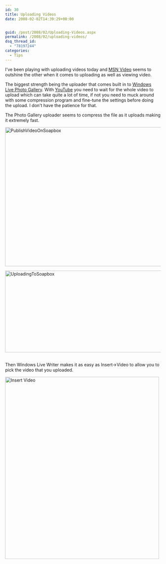 ```yaml
---
id: 30
title: Uploading Videos
date: 2008-02-02T14:39:29+00:00


guid: /post/2008/02/Uploading-Videos.aspx
permalink: /2008/02/uploading-videos/
dsq_thread_id:
  - "78197244"
categories:
  - Tips
---
```

<p>I've been playing with uploading videos today and <a href="http://video.msn.com/">MSN Video</a> seems to outshine the other when it comes to uploading as well as viewing video.</p> <p>The biggest strength being the uploader that comes built in to <a href="http://get.live.com/photogallery/overview">Windows Live Photo Gallery</a>. With <a href="http://get.live.com/photogallery/overview">YouTube</a> you need to wait for the whole video to upload which can take quite a lot of time, if not you need to muck around with some compression program and fine-tune the settings before doing the upload. I don't have the patience for that.</p> <p>The Photo Gallery uploader seems to compress the file as it uploads making it extremely fast.</p> <p><img style="border-top-width: 0px; border-left-width: 0px; border-bottom-width: 0px; border-right-width: 0px" height="449" alt="PublishVideoOnSoapbox" src="http://www.merill.net/wp-content/uploads/binary/UploadingVideos_DC09/PublishVideoOnSoapbox.png" width="659" border="0"></p> <p><img style="border-top-width: 0px; border-left-width: 0px; border-bottom-width: 0px; border-right-width: 0px" height="264" alt="UploadingToSoapbox" src="http://www.merill.net/wp-content/uploads/binary/UploadingVideos_DC09/UploadingToSoapbox.png" width="548" border="0">&nbsp; </p> <p>Then Windows Live Writer makes it as easy as Insert-&gt;Video to allow you to pick the video that you uploaded.</p> <p><img height="588" alt="Insert Video" src="http://www.merill.net/wp-content/uploads/binary/UploadingVideos_DC09/InsertVideo.png" width="498" border="0"></p>